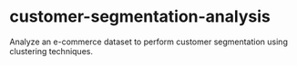 # customer-segmentation-analysis
Analyze an e-commerce dataset to perform customer segmentation using clustering techniques. 
